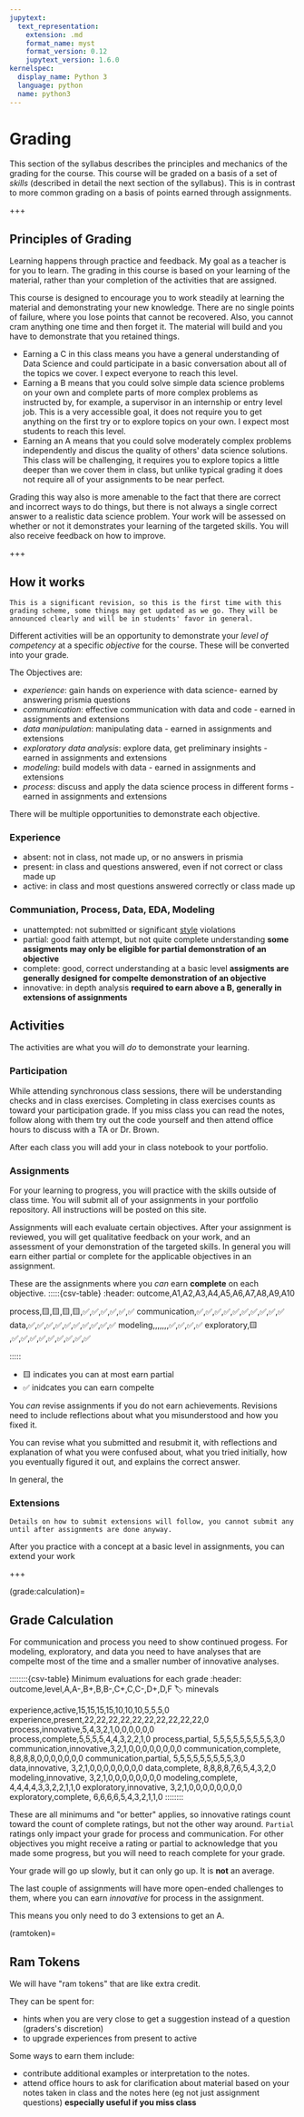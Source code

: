 ```yaml
---
jupytext:
  text_representation:
    extension: .md
    format_name: myst
    format_version: 0.12
    jupytext_version: 1.6.0
kernelspec:
  display_name: Python 3
  language: python
  name: python3
---
```


# Grading

This section of the syllabus describes the principles and mechanics of the grading for the course.
This course will be graded on a basis of a set of *skills* (described in detail the next section of the syllabus). This is in contrast to more common grading on a basis of points earned through assignments.

+++

## Principles of Grading

Learning happens through practice and feedback. My goal as a teacher is for you to learn. The grading in this course is based on your learning of the material, rather than your completion of the activities that are assigned.


This course is designed to encourage you to work steadily at learning the material and demonstrating your new knowledge. There are no single points of failure, where you lose points that cannot be recovered. Also, you cannot cram anything one time and then forget it. The material will build and you have to demonstrate that you retained things.

- Earning a C in this class means you have a general understanding of Data Science and could participate in a basic conversation about all of the topics we cover. I expect everyone to reach this level.
- Earning a B means that you could solve simple data science problems on your own and complete parts of more complex problems as instructed by, for example, a supervisor in an internship or entry level job. This is a very accessible goal, it does not require you to get anything on the first try or to explore topics on your own. I expect most students to reach this level.
- Earning an A means that you could solve moderately complex problems independently and discus the quality of others' data science solutions. This class will be challenging, it requires you to explore topics a little deeper than we cover them in class, but unlike typical grading it does not require all of your assignments to be near perfect.
<!-- Earning an A  -->



Grading this way also is more amenable to the fact that there are correct and incorrect ways to do things, but there is not always a single correct answer to a realistic data science problem. Your work will be assessed on whether or not it demonstrates your learning of the targeted skills. You will also receive feedback on how to improve.

+++

## How it works

```{warning}
This is a significant revision, so this is the first time with this grading scheme, some things may get updated as we go. They will be announced clearly and will be in students' favor in general.  
```

Different activities will be an opportunity to demonstrate your *level of competency* at a specific *objective* for the course. These will be converted into your grade. 


The Objectives are:
- *experience*: gain hands on experience with data science- earned by answering prismia questions
- *communication*: effective communication with data and code - earned in assignments and extensions
- *data manipulation*: manipulating data - earned in assignments and extensions
- *exploratory data analysis*: explore data, get preliminary insights - earned in assignments and extensions
- *modeling*: build models with data - earned in assignments and extensions
- *process*: discuss and apply the data science process in different forms  - earned in assignments and extensions


There will be multiple opportunities to demonstrate each objective. 



### Experience 

- absent: not in class, not made up, or no answers in prismia
- present: in class and questions answered, even if not correct or class made up
- active: in class and most questions answered correctly or class made up

### Communiation, Process, Data, EDA, Modeling

- unattempted: not submitted or significant [style](#style:hard) violations
- partial: good faith attempt, but not quite complete understanding **some assigments may only be eligible for partial demonstration of an objective**
- complete: good, correct understanding at a basic level **assigments are generally designed for compelte demonstration of an objective**
- innovative: in depth analysis **required to earn above a B, generally in extensions of assignments**


## Activities

The activities are what you will *do* to demonstrate your learning. 

### Participation

While attending synchronous class sessions, there will be understanding checks and in class exercises.
Completing in class exercises counts as toward your participation grade. If you miss class you can read the notes, follow along with them try out the code yourself and then attend office hours to discuss with a TA or Dr. Brown. 

After each class you will add your in class notebook to your portfolio. 

### Assignments

For your learning to progress, you will practice with the skills outside of class time. You will submit all of your assignments in your portfolio repository.  All instructions will be posted on this site. 



Assignments will each evaluate certain objectives. After your assignment is reviewed, you will get qualitative feedback on your work, and an assessment of your demonstration of the targeted skills. In general you will earn either partial or complete for the applicable objectives in an assignment.  

These are the assignments where you *can* earn **complete** on each objective. 
:::::{csv-table}
:header: outcome,A1,A2,A3,A4,A5,A6,A7,A8,A9,A10

process,🟨,🟨,🟨,🟨,✅,✅,✅,✅,✅,✅
communication,✅,✅,✅,✅,✅,✅,✅,✅,✅,✅
data,✅,✅,✅,✅,✅,✅,✅,✅,✅,✅
modeling,,,,,,,✅,✅,✅,✅
exploratory,🟨 ,✅,✅,✅,✅,✅,✅,✅,✅,✅

:::::

- 🟨 indicates you can at most earn partial
- ✅ inidcates you can earn compelte

You *can* revise assignments if you do not earn achievements. Revisions need to include reflections about what you misunderstood and how you fixed it. 

You can revise what you submitted and resubmit it, with reflections and explanation of what you were confused about, what you tried initially, how you eventually figured it out, and explains the correct answer. 

In general, the 

### Extensions

```{warning}
Details on how to submit extensions will follow, you cannot submit any until after assignments are done anyway. 
```

After you practice with a concept at a basic level in assignments, you can extend your work 

+++

(grade:calculation)=
## Grade Calculation


For communication and process you need to show continued progess. For modeling, exploratory, and data you need to have analyses that are compelte most of the time and a smaller number of innovative analyses.  

::::::::{csv-table} Minimum evaluations for each grade
:header: outcome,level,A,A-,B+,B,B-,C+,C,C-,D+,D,F
:label: minevals

experience,active,15,15,15,15,10,10,10,5,5,5,0
experience,present,22,22,22,22,22,22,22,22,22,22,0
process,innovative,5,4,3,2,1,0,0,0,0,0,0
process,complete,5,5,5,5,4,4,3,2,2,1,0
process,partial,         5,5,5,5,5,5,5,5,5,3,0
communication,innovative,3,2,1,0,0,0,0,0,0,0,0
communication,complete,  8,8,8,8,0,0,0,0,0,0,0
communication,partial,  5,5,5,5,5,5,5,5,5,3,0
data,innovative,         3,2,1,0,0,0,0,0,0,0,0
data,complete,           8,8,8,8,7,6,5,4,3,2,0
modeling,innovative,     3,2,1,0,0,0,0,0,0,0,0
modeling,complete,       4,4,4,4,3,3,2,2,1,1,0
exploratory,innovative,  3,2,1,0,0,0,0,0,0,0,0
exploratory,complete,    6,6,6,6,5,4,3,2,1,1,0
::::::::

These are all minimums and "or better" applies, so innovative ratings count toward the count of complete ratings, but not the other way around.  `Partial` ratings only impact your grade for process and communication. For other objectives you might receive a rating or partial to acknowledge that you made some progress, but you will need to reach complete for your grade.  

Your grade will go up slowly, but it can only go up.  It is **not** an average. 

The last couple of assignments will have more open-ended challenges to them, where you can earn *innovative* for process in the assignment.  

This means you only need to do 3 extensions to get an A. 

(ramtoken)=
## Ram Tokens

We will have "ram tokens" that are like extra credit.  

They can be spent for:
- hints when you are very close to get a suggestion instead of a question (graders's discretion)
- to upgrade experiences from present to active


Some ways to earn them include: 
- contribute additional examples or interpretation to the notes.  
- attend office hours to ask for clarification about material based on your notes taken in class and the notes here (eg not just assignment questions) **especially useful if you miss class**